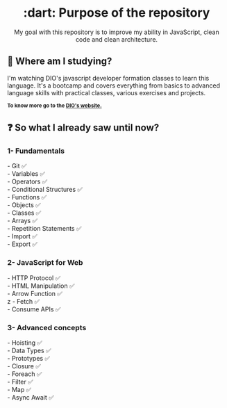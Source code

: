 <h1 align="center"> :dart: Purpose of the repository </h1>
<p align="center"> My goal with this repository is to improve my ability in JavaScript, clean code and clean architecture. </p>

<h2> 🏫 Where am I studying? </h2>
I'm watching DIO's javascript developer formation classes to learn this language. It's a bootcamp and covers everything from basics to advanced language skills with practical classes, various exercises and projects.

<sub> <strong>To know more go to the <a href="https://www.dio.me/"> DIO's website.</a> </strong> <br>

<h2> ❓ So what I already saw until now? </h2>
<h3> 1- Fundamentals </h3>
- Git ✅<br>
- Variables ✅<br>
- Operators ✅<br>
- Conditional Structures ✅<br>
- Functions ✅<br>
- Objects ✅<br>
- Classes ✅<br>
- Arrays ✅<br>
- Repetition Statements ✅<br>
- Import ✅<br>
- Export ✅<br>

<h3> 2- JavaScript for Web </h3>
- HTTP Protocol ✅<br>
- HTML Manipulation ✅<br>
- Arrow Function ✅<br>
z
- Fetch ✅<br>
- Consume APIs ✅<br>

<h3> 3- Advanced concepts </h3>
- Hoisting ✅<br>
- Data Types ✅<br>
- Prototypes ✅<br>
- Closure ✅<br>
- Foreach ✅<br>
- Filter ✅<br>
- Map ✅<br>
- Async Await ✅<br>